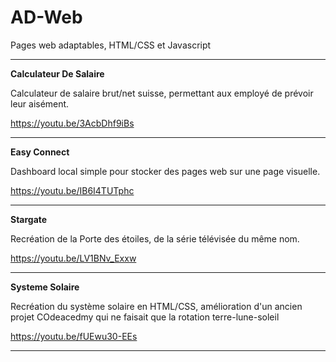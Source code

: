 # AD-Web
Pages web adaptables, HTML/CSS et Javascript
__________________________________________________________________________________________________
**Calculateur De Salaire**

Calculateur de salaire brut/net suisse, permettant aux employé de prévoir leur aisément.

https://youtu.be/3AcbDhf9iBs

__________________________________________________________________________________________________

**Easy Connect**

Dashboard local simple pour stocker des pages web sur une page visuelle.

https://youtu.be/IB6I4TUTphc

__________________________________________________________________________________________________

**Stargate**

Recréation de la Porte des étoiles, de la série télévisée du même nom.

https://youtu.be/LV1BNv_Exxw

__________________________________________________________________________________________________

**Systeme Solaire**

Recréation du système solaire en HTML/CSS, amélioration d'un ancien projet COdeacedmy qui ne faisait que la rotation terre-lune-soleil

https://youtu.be/fUEwu30-EEs

__________________________________________________________________________________________________
